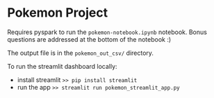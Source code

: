 # Pokemon Project

Requires pyspark to run the `pokemon-notebook.ipynb` notebook. Bonus questions are addressed at the bottom of the notebook :)

The output file is in the `pokemon_out_csv/` directory.	

To run the streamlit dashboard locally: 
     
- install streamlit
```>> pip install streamlit```
- run the app
```>> streamlit run pokemon_streamlit_app.py```
